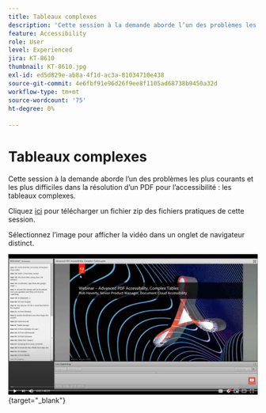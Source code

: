 ```yaml
---
title: Tableaux complexes
description: 'Cette session à la demande aborde l’un des problèmes les plus courants et les plus difficiles dans la résolution d’un PDF pour l’accessibilité : les tableaux complexes'
feature: Accessibility
role: User
level: Experienced
jira: KT-8610
thumbnail: KT-8610.jpg
exl-id: ed5d829e-ab8a-4f1d-ac3a-81034710e438
source-git-commit: 4e6fbf91e96d26f9ee8f1105ad68738b9450a32d
workflow-type: tm+mt
source-wordcount: '75'
ht-degree: 0%

---
```


# Tableaux complexes

Cette session à la demande aborde l’un des problèmes les plus courants et les plus difficiles dans la résolution d’un PDF pour l’accessibilité : les tableaux complexes.

Cliquez [ici](../assets/accessibilitysession3.zip) pour télécharger un fichier zip des fichiers pratiques de cette session.

Sélectionnez l’image pour afficher la vidéo dans un onglet de navigateur distinct.

[![Vidéo Session 3](../assets/Accessibilitysession3_YT.png)](https://youtu.be/kcM_jyHGd6Y){target="_blank"}
